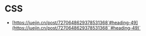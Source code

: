 
# CSS



- [https://juejin.cn/post/7270648629378531368`#heading-49](https://juejin.cn/post/7270648629378531368``#heading-49)`
